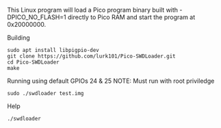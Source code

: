 This Linux program will load a Pico program binary built with -DPICO_NO_FLASH=1 directly to Pico RAM and start the program
at 0x20000000.

Building

```
sudo apt install libpigpio-dev
git clone https://github.com/lurk101/Pico-SWDLoader.git
cd Pico-SWDLoader
make
```

Running using default GPIOs 24 & 25
NOTE: Must run with root priviledge

```
sudo ./swdloader test.img
```

Help

```
./swdloader
```


